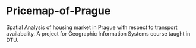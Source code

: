 # Pricemap-of-Prague
Spatial Analysis of housing market in Prague with respect to transport availabality. A project for Geographic Information Systems course taught in DTU.

